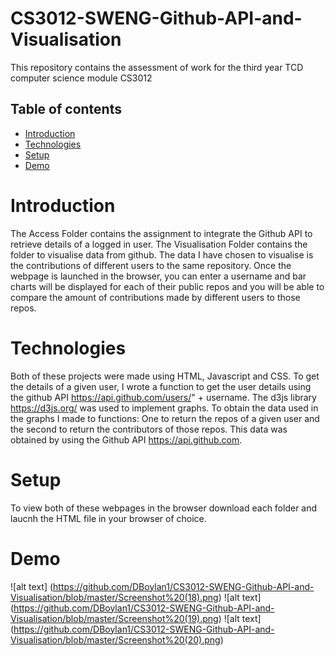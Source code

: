 # CS3012-SWENG-Github-API-and-Visualisation
This repository contains the assessment of work for the  third year TCD computer science module CS3012

## Table of contents
* [Introduction](#Introduction)
* [Technologies](#Technologies)
* [Setup](#Setup)
* [Demo](#Demo)

# Introduction
The Access Folder contains the assignment to integrate the Github API to retrieve details of a logged in user. The Visualisation Folder contains the folder to visualise data from github. The data I have chosen to visualise is the contributions of different users to the same repository. Once the webpage is launched in the browser, you can enter a username and bar charts will be displayed for each of their public repos and you will be able to compare the amount of contributions made by different users to those repos.

# Technologies
Both of these projects were made using HTML, Javascript and CSS.
To get the details of a given user, I wrote a function to get the user details using the github API https://api.github.com/users/" + username.
The d3js library https://d3js.org/ was used to implement graphs. To obtain the data used in the graphs I made to functions: One to return the repos of a given user and the second to return the contributors of those repos. This data was obtained by using the Github API https://api.github.com. 

# Setup
To view both of these webpages in the browser download each folder and laucnh the HTML file in your browser of choice.

# Demo
![alt text] (https://github.com/DBoylan1/CS3012-SWENG-Github-API-and-Visualisation/blob/master/Screenshot%20(18).png)
![alt text] (https://github.com/DBoylan1/CS3012-SWENG-Github-API-and-Visualisation/blob/master/Screenshot%20(19).png)
![alt text] (https://github.com/DBoylan1/CS3012-SWENG-Github-API-and-Visualisation/blob/master/Screenshot%20(20).png)
